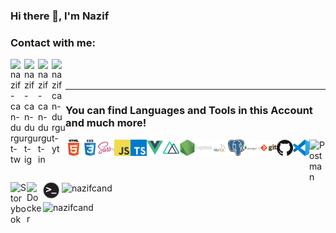 ### Hi there 👋, I'm Nazif

### Contact with me:

[<img align="left" alt="nazif-can-durgut-tw" width="22px" src="https://cdn.jsdelivr.net/npm/simple-icons@v3/icons/twitter.svg" />](https://twitter.com/nazifcand)

[<img align="left" alt="nazif-can-durgut-ig" width="22px" src="https://cdn.jsdelivr.net/npm/simple-icons@v3/icons/instagram.svg" />](https://www.instagram.com/_nazifcan/)

[<img align="left" alt="nazif-can-durgut-in" width="22px" src="https://cdn.jsdelivr.net/npm/simple-icons@v3/icons/linkedin.svg" />](https://www.linkedin.com/in/nazif-can-durgut-261804181/)

[<img align="left" alt="nazifcan-durgut-yt" width="22px" src="https://cdn.jsdelivr.net/npm/simple-icons@v3/icons/youtube.svg" />](https://www.youtube.com/channel/UCwBUHoMilKCiwg_P4IOVcKA)

<br />
<br />

---

### You can find Languages and Tools in this Account and much more!

<img align="left" alt="HTML5" width="26px" src="https://raw.githubusercontent.com/github/explore/80688e429a7d4ef2fca1e82350fe8e3517d3494d/topics/html/html.png" />
<img align="left" alt="CSS3" width="26px" src="https://raw.githubusercontent.com/github/explore/80688e429a7d4ef2fca1e82350fe8e3517d3494d/topics/css/css.png" />
<img align="left" alt="Sass" width="26px" src="https://raw.githubusercontent.com/github/explore/80688e429a7d4ef2fca1e82350fe8e3517d3494d/topics/sass/sass.png" />
<img align="left" alt="JavaScript" width="26px" src="https://raw.githubusercontent.com/github/explore/80688e429a7d4ef2fca1e82350fe8e3517d3494d/topics/javascript/javascript.png" />
<img align="left" alt="TypeScript" width="26px" src="https://raw.githubusercontent.com/github/explore/80688e429a7d4ef2fca1e82350fe8e3517d3494d/topics/typescript/typescript.png" />
<img align="left" alt="Vue" width="26px" src="https://raw.githubusercontent.com/github/explore/80688e429a7d4ef2fca1e82350fe8e3517d3494d/topics/vue/vue.png" />
<img align="left" alt="Nuxt" width="26px" src="https://raw.githubusercontent.com/github/explore/e94815998e4e0713912fed477a1f346ec04c3da2/topics/nuxt/nuxt.png" />
<img align="left" alt="Node.js" width="26px" src="https://raw.githubusercontent.com/github/explore/80688e429a7d4ef2fca1e82350fe8e3517d3494d/topics/nodejs/nodejs.png" />
<img align="left" alt="ExpressJs" width="26px" src="https://raw.githubusercontent.com/github/explore/80688e429a7d4ef2fca1e82350fe8e3517d3494d/topics/express/express.png" />
<img align="left" alt="MySQL" width="26px" src="https://raw.githubusercontent.com/github/explore/80688e429a7d4ef2fca1e82350fe8e3517d3494d/topics/mysql/mysql.png" />
<img align="left" alt="postgresql" width="26px" src="https://raw.githubusercontent.com/github/explore/80688e429a7d4ef2fca1e82350fe8e3517d3494d/topics/postgresql/postgresql.png" />
<img align="left" alt="MongoDB" width="26px" src="https://raw.githubusercontent.com/github/explore/80688e429a7d4ef2fca1e82350fe8e3517d3494d/topics/mongodb/mongodb.png" />
<img align="left" alt="Git" width="26px" src="https://raw.githubusercontent.com/github/explore/80688e429a7d4ef2fca1e82350fe8e3517d3494d/topics/git/git.png" />
<img align="left" alt="GitHub" width="26px" src="https://raw.githubusercontent.com/github/explore/78df643247d429f6cc873026c0622819ad797942/topics/github/github.png" />
<img align="left" alt="Visual Studio Code" width="26px" src="https://raw.githubusercontent.com/github/explore/80688e429a7d4ef2fca1e82350fe8e3517d3494d/topics/visual-studio-code/visual-studio-code.png" />
<img align="left" alt="Postman" width="26px" src="https://user-images.githubusercontent.com/7853266/44114706-9c72dd08-9fd1-11e8-8d9d-6d9d651c75ad.png" />
<img align="left" alt="Storybook" width="26px" src="https://pbs.twimg.com/profile_images/1100804485616566273/sOct-Txm_400x400.png" />
<img align="left" alt="Docker" width="26px" src="https://i0.wp.com/osmansecer.net/wp-content/uploads/2021/01/docker.png?fit=400%2C400&ssl=1" />
<img align="left" alt="Terminal" width="26px" src="https://raw.githubusercontent.com/github/explore/80688e429a7d4ef2fca1e82350fe8e3517d3494d/topics/terminal/terminal.png" />

<br />
<br />

---

<p>&nbsp;<img align="center" src="https://github-readme-stats.vercel.app/api?username=nazifcand&show_icons=true&locale=en&count_private=true" alt="nazifcand" width="50%" /></p>

<p style="width:100%;"><img align="left" src="https://github-readme-stats.vercel.app/api/top-langs?username=nazifcand&show_icons=true&locale=en&layout=compact" alt="nazifcand" /></p>
